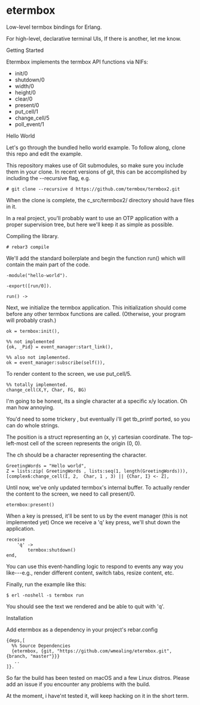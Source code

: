 etermbox
=====

Low-level termbox bindings for Erlang.

For high-level, declarative terminal UIs, If there is another, let me know.

Getting Started

Etermbox implements the termbox API functions via NIFs:

- init/0
- shutdown/0
- width/0
- height/0
- clear/0
- present/0
- put_cell/1
- change_cell/5
- poll_event/1


Hello World

Let's go through the bundled hello world example. To follow along, clone this repo and edit the example.

This repository makes use of Git submodules, so make sure you include them in your clone. In recent versions of git, this can be accomplished by including the --recursive flag, e.g.

    # git clone --recursive d https://github.com/termbox/termbox2.git

When the clone is complete, the c_src/termbox2/ directory should have files in it.

In a real project, you'll probably want to use an OTP application with a proper supervision tree, but here we'll keep it as simple as possible.


Compiling the library.

    # rebar3 compile

We'll add the standard boilerplate and begin the function run() which will contain the main part of the code.

    -module("hello-world").

    -export([run/0]).

    run() ->

Next, we initialize the termbox application. This initialization should come before any other termbox functions are called. (Otherwise, your program will probably crash.)

    ok = termbox:init(),

    %% not implemented
    {ok, _Pid} = event_manager:start_link(),

    %% also not implemented.
    ok = event_manager:subscribe(self()),

To render content to the screen, we use put_cell/5.

    %% totally implemented.
    change_cell(X,Y, Char, FG, BG)

I'm going to be honest, its a single character at a specific x/y location.  Oh man how annoying.

You'd need to some trickery , but eventually i'll get tb_printf ported, so you can do whole strings.

The position is a struct representing an (x, y) cartesian coordinate. The top-left-most cell of the screen represents the origin (0, 0).

The ch should be a character representing the character.

    GreetingWords = "Hello world",
    Z = lists:zip( GreetingWords , lists:seq(1, length(GreetingWords))),
    [complex6:change_cell(I, 2,  Char, 1 , 3) || {Char, I} <- Z],

Until now, we've only updated termbox's internal buffer. To actually render the content to the screen, we need to call present/0.

    etermbox:present()

When a key is pressed, it'll be sent to us by the event manager (this is not implemented yet) Once we receive a 'q' key press, we'll shut down the application.

    receive
        'q' ->
            termbox:shutdown()
    end,

You can use this event-handling logic to respond to events any way you like---e.g., render different content, switch tabs, resize content, etc.

Finally, run the example like this:


    $ erl -noshell -s termbox run

You should see the text we rendered and be able to quit with 'q'.

Installation

Add etermbox as a dependency in your project's rebar.config

    {deps,[
      %% Source Dependencies
      {etermbox, {git, "https://github.com/wmealing/etermbox.git", {branch, "master"}}}
       ..
    ]}.

So far the build has been tested on macOS and a few Linux distros. Please add an issue if you encounter any problems with the build.

At the moment, i have'nt tested it, will keep hacking on it in the short term.


